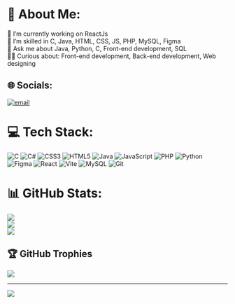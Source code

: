# 💫 About Me:
🔭 I’m currently working on ReactJs<br>💪 I’m skilled in C, Java, HTML, CSS, JS, PHP, MySQL, Figma<br>💬 Ask me about Java, Python, C, Front-end development, SQL<br>👀🔎 Curious about: Front-end development, Back-end development, Web designing


## 🌐 Socials:
[![email](https://img.shields.io/badge/Email-D14836?logo=gmail&logoColor=white)](mailto:shravani.sagaram@gmail.com) 

# 💻 Tech Stack:
![C](https://img.shields.io/badge/c-%2300599C.svg?style=for-the-badge&logo=c&logoColor=white) ![C#](https://img.shields.io/badge/c%23-%23239120.svg?style=for-the-badge&logo=csharp&logoColor=white) ![CSS3](https://img.shields.io/badge/css3-%231572B6.svg?style=for-the-badge&logo=css3&logoColor=white) ![HTML5](https://img.shields.io/badge/html5-%23E34F26.svg?style=for-the-badge&logo=html5&logoColor=white) ![Java](https://img.shields.io/badge/java-%23ED8B00.svg?style=for-the-badge&logo=openjdk&logoColor=white) ![JavaScript](https://img.shields.io/badge/javascript-%23323330.svg?style=for-the-badge&logo=javascript&logoColor=%23F7DF1E) ![PHP](https://img.shields.io/badge/php-%23777BB4.svg?style=for-the-badge&logo=php&logoColor=white) ![Python](https://img.shields.io/badge/python-3670A0?style=for-the-badge&logo=python&logoColor=ffdd54) ![Figma](https://img.shields.io/badge/figma-%23F24E1E.svg?style=for-the-badge&logo=figma&logoColor=white) ![React](https://img.shields.io/badge/react-%2320232a.svg?style=for-the-badge&logo=react&logoColor=%2361DAFB) ![Vite](https://img.shields.io/badge/vite-%23646CFF.svg?style=for-the-badge&logo=vite&logoColor=white) ![MySQL](https://img.shields.io/badge/mysql-4479A1.svg?style=for-the-badge&logo=mysql&logoColor=white) ![Git](https://img.shields.io/badge/git-%23F05033.svg?style=for-the-badge&logo=git&logoColor=white)
# 📊 GitHub Stats:
![](https://github-readme-stats.vercel.app/api?username=Shra2701&theme=dark&hide_border=false&include_all_commits=true&count_private=false)<br/>
![](https://nirzak-streak-stats.vercel.app/?user=Shra2701&theme=dark&hide_border=false)<br/>
![](https://github-readme-stats.vercel.app/api/top-langs/?username=Shra2701&theme=dark&hide_border=false&include_all_commits=true&count_private=false&layout=compact)

## 🏆 GitHub Trophies
![](https://github-profile-trophy.vercel.app/?username=Shra2701&theme=radical&no-frame=false&no-bg=true&margin-w=4)

---
[![](https://visitcount.itsvg.in/api?id=Shra2701&icon=0&color=0)](https://visitcount.itsvg.in)

<!-- Proudly created with GPRM ( https://gprm.itsvg.in ) -->
